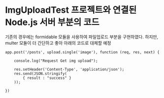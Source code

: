 # ImgUploadTest 프로젝트와 연결된 Node.js 서버 부분의 코드


기존의 경우에는 formidable 모듈을 사용하여 파일업로드 부분을 구현하였다.
하지만, multer 모듈이 더 간단하고 좋아 아래의 코드로 대체할 예정

    app.post('/posts', upload.single('image'), function (req, res, next) {

        console.log("Request Get img upload");

        res.setHeader('Content-Type', 'application/json');
        res.send(JSON.stringify(
            { result : "success" }
        ));

    })
